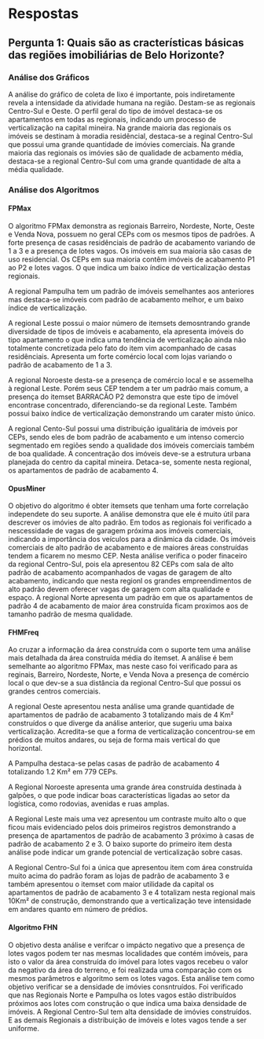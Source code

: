# Respostas

## Pergunta 1: Quais são as cracterísticas básicas das regiões imobiliárias de Belo Horizonte?

### Análise dos Gráficos

A análise do gráfico de coleta de lixo é importante, pois indiretamente revela a intensidade da atividade humana na região. Destam-se as regionais Centro-Sul e Oeste.
O perfil geral do tipo de imóvel destaca-se os apartamentos em todas as regionais, indicando um processo de verticalização na capital mineira.
Na grande maioria das regionais os imóveis se destinam à moradia residêncial, destaca-se a reginal Centro-Sul que possui uma grande quantidade de imóvies comerciais.
Na grande maioria das regionais os imóvies são de qualidade de acbamento média, destaca-se a regional Centro-Sul com uma grande quantidade de alta a média qualidade.

### Análise dos Algoritmos
#### FPMax
O algoritmo FPMax demonstra as regionais Barreiro, Nordeste, Norte, Oeste e Venda Nova, possuem no geral CEPs com os mesmos tipos de padrões. A forte presença de casas residênciais de padrão de acabamento variando de 1 a 3 e a presença de lotes vagos. Os imóveis em sua maioria são casas de uso residencial. Os CEPs em sua maioria contêm imóveis de acabamento P1 ao P2 e lotes vagos. O que indica um baixo índice de verticalização destas regionais. 

A regional Pampulha tem um padrão de imóveis semelhantes aos anteriores mas destaca-se imóveis com padrão de acabamento melhor, e um baixo índice de verticalização.

A regional Leste possui o maior número de itemsets demosntrando grande diversidade de tipos de imóveis e acabamento, ela apresenta imóveis do tipo apartamento o que indica uma tendência de verticalização ainda não totalmente concretizada pelo fato do item vim acompanhado de casas residênciais. Apresenta um forte comércio local com lojas variando o padrão de acabamento de 1 a 3.

A regional Noroeste desta-se a presença de comércio local e se assemelha à regional Leste. Porém seus CEP tendem a ter um padrão mais comum, a presença do itemset BARRACÃO P2 demonstra que este tipo de imóvel encontrase concentrado, diferenciando-se da regional Leste. Também possui baixo índice de verticalização demonstrando um carater misto único.

A regional Cento-Sul possui uma distribuição igualitária de imóveis por CEPs, sendo eles de bom padrão de acabamento e um intenso comercio segmentado em regiões sendo a qualidade dos imóveis comerciais também de boa qualidade. A concentração dos imóveis deve-se a estrutura urbana planejada do centro da capital mineira. Detaca-se, somente nesta regional, os apartamentos de padrão de acabamento 4.

#### OpusMiner
O objetivo do algoritmo é obter itemsets que tenham uma forte correlação independete do seu suporte. A análise demonstra que ele é muito útil para descrever os imóvies de alto padrão. Em todos as regionais foi verificado a nescessidade de vagas de garagem próxima aos imóveis comerciais, indicando a importância dos veículos para a dinâmica da cidade. Os imóveis comerciais de alto padrão de acabamento e de maiores áreas construídas tendem a ficarem no mesmo CEP. Nesta análise verifica o poder finaceiro da regional Centro-Sul, pois ela apresentou 82 CEPs com sala de alto padrão de acabamento acompanhados de vagas de garagem de alto acabamento, indicando que nesta regionl os grandes empreendimentos de alto padrão devem oferecer vagas de garagem com alta qualidade e espaço. A regional Norte apresenta um padrão em que os apartamentos de padrão 4 de acabamento de maior área construída ficam proximos aos de tamanho padrão de mesma qualidade.

#### FHMFreq
Ao cruzar a informação da área construída com o suporte tem uma análise mais detalhada da área construída média do itemset. A análise é bem semelhante ao algoritmo FPMax, mas neste caso foi verificado para as reginais, Barreiro, Nordeste, Norte, e Venda Nova a presença de comércio local o que dev-se a sua distância da regional Centro-Sul que possui os grandes centros comerciais.

A regional Oeste apresentou nesta análise uma grande quantidade de apartamentos de padrão de acabamento 3 totalizando mais de 4 Km² construídos o que diverge da análise anterior, que sugeriu uma baixa verticalização. Acredita-se que a forma de verticalização concentrou-se em prédios de muitos andares, ou seja de forma mais vertical do que horizontal.

A Pampulha destaca-se pelas casas de padrão de acabamento 4 totalizando 1.2 Km² em 779 CEPs.

A Regional Noroeste apresenta uma grande área construída destinada à galpões, o que pode indicar boas características ligadas ao setor da logística, como rodovias, avenidas e ruas amplas.

A Regional Leste mais uma vez apresentou um contraste muito alto o que ficou mais evidenciado pelos dois primeiros registros demonstrando a presença de apartamentos de padrão de acabamento 3 próximo à casas de padrão de acabamento 2 e 3. O baixo suporte do primeiro item desta análise pode indicar um grande potencial de verticalização sobre casas.

A Regional Centro-Sul foi a única que apresentou item com área construída muito acima do padrão foram as lojas de padrão de acabamento 3 e também apresentou o itemset com maior utilidade da capital os apartamentos de padrão de acabamento 3 e 4 totalizam nesta regional mais 10Km² de construção, demonstrando que a verticalização teve intensidade em andares quanto em número de prédios.

#### Algoritmo FHN
O objetivo desta análise e verifcar o impácto negativo que a presença de lotes vagos podem ter nas mesmas localidades que contém imóveis, para isto o valor da área construída do imóvel para lotes vagos recebeu o valor da negativo da área do terreno, e foi realizada uma comparação com os mesmos parâmetros e algoritmo sem os lotes vagos. Esta análise tem como objetivo verificar se a densidade de imóvies consntruídos. Foi verificado que nas Regionais Norte e Pampulha os lotes vagos estão distribuídos próximos aos lotes com construção o que indica uma baixa densidade de imóveis. A Regional Centro-Sul tem alta densidade de imóvies construídos. E as demais Regionais a distribuição de imóveis e lotes vagos tende a ser uniforme.

